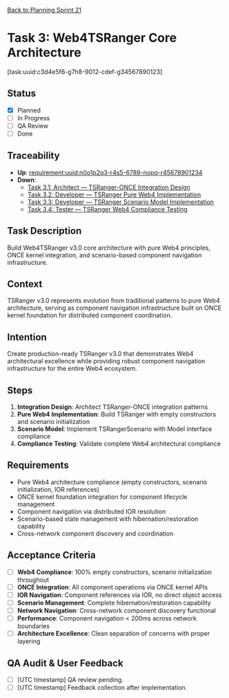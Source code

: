 [Back to Planning Sprint 21](./planning.md)

# Task 3: Web4TSRanger Core Architecture
[task:uuid:c3d4e5f6-g7h8-9012-cdef-g34567890123]

## Status
- [x] Planned
- [ ] In Progress
- [ ] QA Review
- [ ] Done

## Traceability
- **Up**: [requirement:uuid:n0o1p2q3-r4s5-6789-nopq-r45678901234](./requirements.input.md#tsranger-once-foundation)
- **Down**: 
  - [Task 3.1: Architect — TSRanger-ONCE Integration Design](./task-3.1-architect-tsranger-once-design.md)
  - [Task 3.2: Developer — TSRanger Pure Web4 Implementation](./task-3.2-developer-tsranger-web4-impl.md)
  - [Task 3.3: Developer — TSRanger Scenario Model Implementation](./task-3.3-developer-tsranger-scenario-model.md)
  - [Task 3.4: Tester — TSRanger Web4 Compliance Testing](./task-3.4-tester-tsranger-compliance.md)

## Task Description
Build Web4TSRanger v3.0 core architecture with pure Web4 principles, ONCE kernel integration, and scenario-based component navigation infrastructure.

## Context
TSRanger v3.0 represents evolution from traditional patterns to pure Web4 architecture, serving as component navigation infrastructure built on ONCE kernel foundation for distributed component coordination.

## Intention
Create production-ready TSRanger v3.0 that demonstrates Web4 architectural excellence while providing robust component navigation infrastructure for the entire Web4 ecosystem.

## Steps
1. **Integration Design**: Architect TSRanger-ONCE integration patterns
2. **Pure Web4 Implementation**: Build TSRanger with empty constructors and scenario initialization
3. **Scenario Model**: Implement TSRangerScenario with Model interface compliance
4. **Compliance Testing**: Validate complete Web4 architectural compliance

## Requirements
- Pure Web4 architecture compliance (empty constructors, scenario initialization, IOR references)
- ONCE kernel foundation integration for component lifecycle management
- Component navigation via distributed IOR resolution
- Scenario-based state management with hibernation/restoration capability
- Cross-network component discovery and coordination

## Acceptance Criteria
- [ ] **Web4 Compliance**: 100% empty constructors, scenario initialization throughout
- [ ] **ONCE Integration**: All component operations via ONCE kernel APIs
- [ ] **IOR Navigation**: Component references via IOR, no direct object access
- [ ] **Scenario Management**: Complete hibernation/restoration capability
- [ ] **Network Navigation**: Cross-network component discovery functional
- [ ] **Performance**: Component navigation < 200ms across network boundaries
- [ ] **Architecture Excellence**: Clean separation of concerns with proper layering

## QA Audit & User Feedback
- [ ] [UTC timestamp] QA review pending.
- [ ] [UTC timestamp] Feedback collection after implementation.
